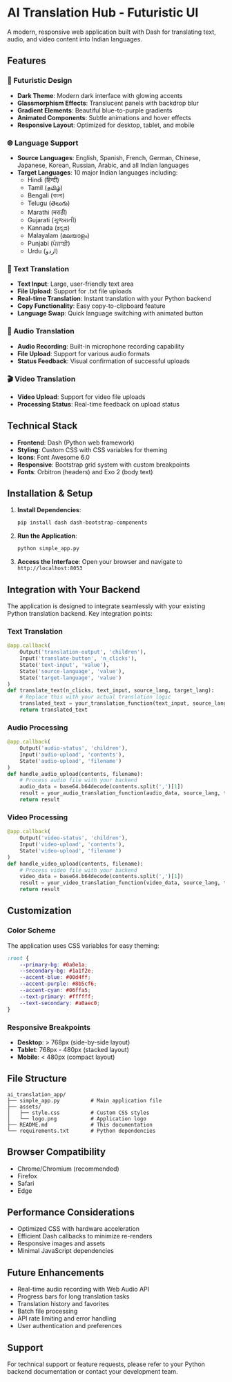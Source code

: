# AI Translation Hub - Futuristic UI

A modern, responsive web application built with Dash for translating text, audio, and video content into Indian languages.

## Features

### 🎨 Futuristic Design
- **Dark Theme**: Modern dark interface with glowing accents
- **Glassmorphism Effects**: Translucent panels with backdrop blur
- **Gradient Elements**: Beautiful blue-to-purple gradients
- **Animated Components**: Subtle animations and hover effects
- **Responsive Layout**: Optimized for desktop, tablet, and mobile

### 🌐 Language Support
- **Source Languages**: English, Spanish, French, German, Chinese, Japanese, Korean, Russian, Arabic, and all Indian languages
- **Target Languages**: 10 major Indian languages including:
  - Hindi (हिन्दी)
  - Tamil (தமிழ்)
  - Bengali (বাংলা)
  - Telugu (తెలుగు)
  - Marathi (मराठी)
  - Gujarati (ગુજરાતી)
  - Kannada (ಕನ್ನಡ)
  - Malayalam (മലയാളം)
  - Punjabi (ਪੰਜਾਬੀ)
  - Urdu (اردو)

### 📝 Text Translation
- **Text Input**: Large, user-friendly text area
- **File Upload**: Support for .txt file uploads
- **Real-time Translation**: Instant translation with your Python backend
- **Copy Functionality**: Easy copy-to-clipboard feature
- **Language Swap**: Quick language switching with animated button

### 🎵 Audio Translation
- **Audio Recording**: Built-in microphone recording capability
- **File Upload**: Support for various audio formats
- **Status Feedback**: Visual confirmation of successful uploads

### 🎬 Video Translation
- **Video Upload**: Support for video file uploads
- **Processing Status**: Real-time feedback on upload status

## Technical Stack

- **Frontend**: Dash (Python web framework)
- **Styling**: Custom CSS with CSS variables for theming
- **Icons**: Font Awesome 6.0
- **Responsive**: Bootstrap grid system with custom breakpoints
- **Fonts**: Orbitron (headers) and Exo 2 (body text)

## Installation & Setup

1. **Install Dependencies**:
   ```bash
   pip install dash dash-bootstrap-components
   ```

2. **Run the Application**:
   ```bash
   python simple_app.py
   ```

3. **Access the Interface**:
   Open your browser and navigate to `http://localhost:8053`

## Integration with Your Backend

The application is designed to integrate seamlessly with your existing Python translation backend. Key integration points:

### Text Translation
```python
@app.callback(
    Output('translation-output', 'children'),
    Input('translate-button', 'n_clicks'),
    State('text-input', 'value'),
    State('source-language', 'value'),
    State('target-language', 'value')
)
def translate_text(n_clicks, text_input, source_lang, target_lang):
    # Replace this with your actual translation logic
    translated_text = your_translation_function(text_input, source_lang, target_lang)
    return translated_text
```

### Audio Processing
```python
@app.callback(
    Output('audio-status', 'children'),
    Input('audio-upload', 'contents'),
    State('audio-upload', 'filename')
)
def handle_audio_upload(contents, filename):
    # Process audio file with your backend
    audio_data = base64.b64decode(contents.split(',')[1])
    result = your_audio_translation_function(audio_data, source_lang, target_lang)
    return result
```

### Video Processing
```python
@app.callback(
    Output('video-status', 'children'),
    Input('video-upload', 'contents'),
    State('video-upload', 'filename')
)
def handle_video_upload(contents, filename):
    # Process video file with your backend
    video_data = base64.b64decode(contents.split(',')[1])
    result = your_video_translation_function(video_data, source_lang, target_lang)
    return result
```

## Customization

### Color Scheme
The application uses CSS variables for easy theming:
```css
:root {
    --primary-bg: #0a0e1a;
    --secondary-bg: #1a1f2e;
    --accent-blue: #00d4ff;
    --accent-purple: #8b5cf6;
    --accent-cyan: #06ffa5;
    --text-primary: #ffffff;
    --text-secondary: #a0aec0;
}
```

### Responsive Breakpoints
- **Desktop**: > 768px (side-by-side layout)
- **Tablet**: 768px - 480px (stacked layout)
- **Mobile**: < 480px (compact layout)

## File Structure
```
ai_translation_app/
├── simple_app.py          # Main application file
├── assets/
│   ├── style.css          # Custom CSS styles
│   └── logo.png           # Application logo
├── README.md              # This documentation
└── requirements.txt       # Python dependencies
```

## Browser Compatibility
- Chrome/Chromium (recommended)
- Firefox
- Safari
- Edge

## Performance Considerations
- Optimized CSS with hardware acceleration
- Efficient Dash callbacks to minimize re-renders
- Responsive images and assets
- Minimal JavaScript dependencies

## Future Enhancements
- Real-time audio recording with Web Audio API
- Progress bars for long translation tasks
- Translation history and favorites
- Batch file processing
- API rate limiting and error handling
- User authentication and preferences

## Support
For technical support or feature requests, please refer to your Python backend documentation or contact your development team.

